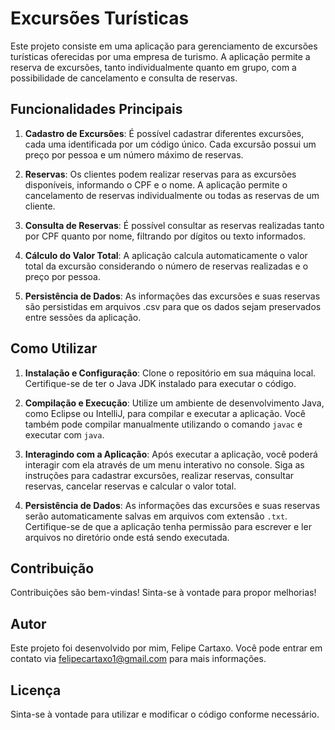 # Excursões Turísticas

Este projeto consiste em uma aplicação para gerenciamento de excursões turísticas oferecidas por uma empresa de turismo. A aplicação permite a reserva de excursões, tanto individualmente quanto em grupo, com a possibilidade de cancelamento e consulta de reservas. 

## Funcionalidades Principais

1. **Cadastro de Excursões**: É possível cadastrar diferentes excursões, cada uma identificada por um código único. Cada excursão possui um preço por pessoa e um número máximo de reservas.

2. **Reservas**: Os clientes podem realizar reservas para as excursões disponíveis, informando o CPF e o nome. A aplicação permite o cancelamento de reservas individualmente ou todas as reservas de um cliente.

3. **Consulta de Reservas**: É possível consultar as reservas realizadas tanto por CPF quanto por nome, filtrando por dígitos ou texto informados.

4. **Cálculo do Valor Total**: A aplicação calcula automaticamente o valor total da excursão considerando o número de reservas realizadas e o preço por pessoa.

5. **Persistência de Dados**: As informações das excursões e suas reservas são persistidas em arquivos .csv para que os dados sejam preservados entre sessões da aplicação.

## Como Utilizar

1. **Instalação e Configuração**: Clone o repositório em sua máquina local. Certifique-se de ter o Java JDK instalado para executar o código.

2. **Compilação e Execução**: Utilize um ambiente de desenvolvimento Java, como Eclipse ou IntelliJ, para compilar e executar a aplicação. Você também pode compilar manualmente utilizando o comando `javac` e executar com `java`.

3. **Interagindo com a Aplicação**: Após executar a aplicação, você poderá interagir com ela através de um menu interativo no console. Siga as instruções para cadastrar excursões, realizar reservas, consultar reservas, cancelar reservas e calcular o valor total.

4. **Persistência de Dados**: As informações das excursões e suas reservas serão automaticamente salvas em arquivos com extensão `.txt`. Certifique-se de que a aplicação tenha permissão para escrever e ler arquivos no diretório onde está sendo executada.

## Contribuição

Contribuições são bem-vindas! Sinta-se à vontade para propor melhorias!

## Autor

Este projeto foi desenvolvido por mim, Felipe Cartaxo. Você pode entrar em contato via [felipecartaxo1@gmail.com](felipecartaxo1@gmail.com) para mais informações.

## Licença

Sinta-se à vontade para utilizar e modificar o código conforme necessário.